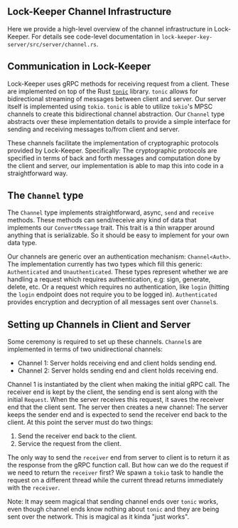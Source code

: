 ## Lock-Keeper Channel Infrastructure
Here we provide a high-level overview of the channel infrastructure in Lock-Keeper. For details see code-level documentation in `lock-keeper-key-server/src/server/channel.rs`.

## Communication in Lock-Keeper
Lock-Keeper uses gRPC methods for receiving request from a client. These are implemented on top of the Rust [`tonic`](https://github.com/hyperium/tonic) library. `tonic` allows for
bidirectional streaming of messages between client and server. Our server itself is implemented using `tokio`. `tonic` is able to utilize `tokio`'s MPSC channels to create this
bidirectional channel abstraction. Our `Channel` type abstracts over these implementation details to provide a simple interface for sending and receiving
messages to/from client and server.

These channels facilitate the implementation of cryptographic protocols provided by Lock-Keeper. Specifically: The cryptographic protocols are specified in terms of back and forth
messages and computation done by the client and server, our implementation is able to map this into code in a straightforward way.

## The `Channel` type
The `Channel` type implements straightforward, async, `send` and `receive` methods. These methods can send/receive any kind of data that implements our `ConvertMessage` trait. This trait
is a thin wrapper around anything that is serializable. So it should be easy to implement for your own data type.

Our channels are generic over an authentication mechanism: `Channel<Auth>`. The implementation currently has two types which fill this generic: `Authenticated` and `Unauthenticated`.
These types represent whether we are handling a request which requires authentication, e.g: sign, generate, delete, etc. Or a request
which requires no authentication, like `login` (hitting the `login` endpoint does not require you to be logged in). `Authenticated` provides encryption and decryption of all messages
sent over `Channel`s.

## Setting up Channels in Client and Server
Some ceremony is required to set up these channels. `Channel`s are implemented in terms of two unidirectional channels:
- Channel 1: Server holds receiving end and client holds sending end.
- Channel 2: Server holds sending end and client holds receiving end. 

Channel 1 is instantiated by the client when making the initial gRPC call. The receiver end is kept by the client, the
sending end is sent along with the initial `Request`. When the server receives this request, it saves the receiver end
that the client sent. The server then creates a new channel: The server keeps the sender end and is expected to send the
receiver end back to the client. At this point the server must do two things:
1) Send the receiver end back to the client.
2) Service the request from the client.

The only way to send the `receiver` end from server to client is to return it as the response from the gRPC function call.
But how can we do the request if we need to return the `receiver` first? We spawn a `tokio` task to handle the request on a different
thread while the current thread returns immediately with the `receiver`.

Note: It may seem magical that sending channel ends over `tonic` works, even though channel ends know nothing about `tonic` and they
are being sent over the network. This is magical as it kinda "just works".
